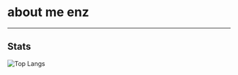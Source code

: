 # about me enz


---
## Stats
![Top Langs](https://stats.tov.monster/api/top-langs/?username=monstertov&theme=radical)

